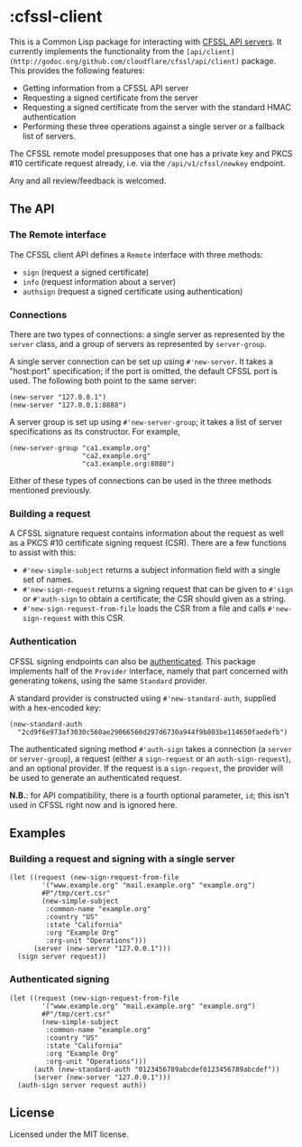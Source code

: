 # :cfssl-client

This is a Common Lisp package for interacting with
[CFSSL API servers](https://github.com/cloudflare/cfssl/). It
currently implements the functionality from the
`[api/client](http://godoc.org/github.com/cloudflare/cfssl/api/client)`
package. This provides the following features:

+ Getting information from a CFSSL API server
+ Requesting a signed certificate from the server
+ Requesting a signed certificate from the server with the standard
  HMAC authentication
+ Performing these three operations against a single server or a
  fallback list of servers.

The CFSSL remote model presupposes that one has a private key and PKCS
\#10 certificate request already, i.e. via the `/api/v1/cfssl/newkey`
endpoint.

Any and all review/feedback is welcomed.

## The API

### The Remote interface

The CFSSL client API defines a `Remote` interface with three methods:

+ `sign` (request a signed certificate)
+ `info` (request information about a server)
+ `authsign` (request a signed certificate using authentication)

### Connections

There are two types of connections: a single server as represented by
the `server` class, and a group of servers as represented by
`server-group`.

A single server connection can be set up using `#'new-server`. It
takes a "host:port" specification; if the port is omitted, the default
CFSSL port is used. The following both point to the same server:

```
(new-server "127.0.0.1")
(new-server "127.0.0.1:8888")
```

A server group is set up using `#'new-server-group`; it takes a list of
server specifications as its constructor. For example,

```
(new-server-group "ca1.example.org"
				  "ca2.example.org"
				  "ca3.example.org:8080")
```

Either of these types of connections can be used in the three methods mentioned previously.

### Building a request

A CFSSL signature request contains information about the request as
well as a PKCS #10 certificate signing request (CSR). There are a few
functions to assist with this:

+ `#'new-simple-subject` returns a subject information field with a
  single set of names.
+ `#'new-sign-request` returns a signing request that can be given to
  `#'sign` or `#'auth-sign` to obtain a certificate; the CSR should
  given as a string.
+ `#'new-sign-request-from-file` loads the CSR from a file and calls
  `#'new-sign-request` with this CSR.

### Authentication

CFSSL signing endpoints can also be
[authenticated](http://godoc.org/github.com/cloudflare/cfssl/auth).
This package implements half of the `Provider` interface, namely that
part concerned with generating tokens, using the same `Standard`
provider.

A standard provider is constructed using `#'new-standard-auth`,
supplied with a hex-encoded key:

```
(new-standard-auth
  "2cd9f6e973af3030c560ae29066560d297d6730a944f9b803be114650faedefb")
```

The authenticated signing method `#'auth-sign` takes a connection (a
`server` or `server-group`), a request (either a `sign-request` or an
`auth-sign-request`), and an optional provider. If the request is a
`sign-request`, the provider will be used to generate an authenticated
request.

**N.B.**: for API compatibility, there is a fourth optional parameter,
`id`; this isn't used in CFSSL right now and is ignored here.

## Examples

### Building a request and signing with a single server

```
(let ((request (new-sign-request-from-file
		'("www.example.org" "mail.example.org" "example.org")
		#P"/tmp/cert.csr"
		(new-simple-subject
		 :common-name "example.org"
		 :country "US"
		 :state "California"
		 :org "Example Org"
		 :org-unit "Operations")))
      (server (new-server "127.0.0.1")))
  (sign server request))
```

### Authenticated signing

```
(let ((request (new-sign-request-from-file
		'("www.example.org" "mail.example.org" "example.org")
		#P"/tmp/cert.csr"
		(new-simple-subject
		 :common-name "example.org"
		 :country "US"
		 :state "California"
		 :org "Example Org"
		 :org-unit "Operations")))
      (auth (new-standard-auth "0123456789abcdef0123456789abcdef"))
      (server (new-server "127.0.0.1")))
  (auth-sign server request auth))
```

## License

Licensed under the MIT license.


